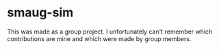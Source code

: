 # smaug-sim
This was made as a group project.  I unfortunately can't remember which contributions are mine and which were made by group members.